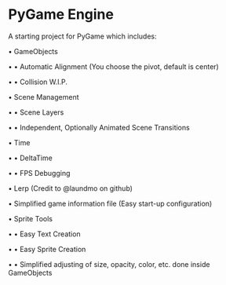 # PyGame Engine
A starting project for PyGame which includes:


• GameObjects

• • Automatic Alignment (You choose the pivot, default is center)

• • Collision W.I.P.


• Scene Management

• • Scene Layers

• • Independent, Optionally Animated Scene Transitions


• Time

• • DeltaTime

• • FPS Debugging


• Lerp (Credit to @laundmo on github)


• Simplified game information file (Easy start-up configuration)


• Sprite Tools

• • Easy Text Creation

• • Easy Sprite Creation

• • Simplified adjusting of size, opacity, color, etc. done inside GameObjects
